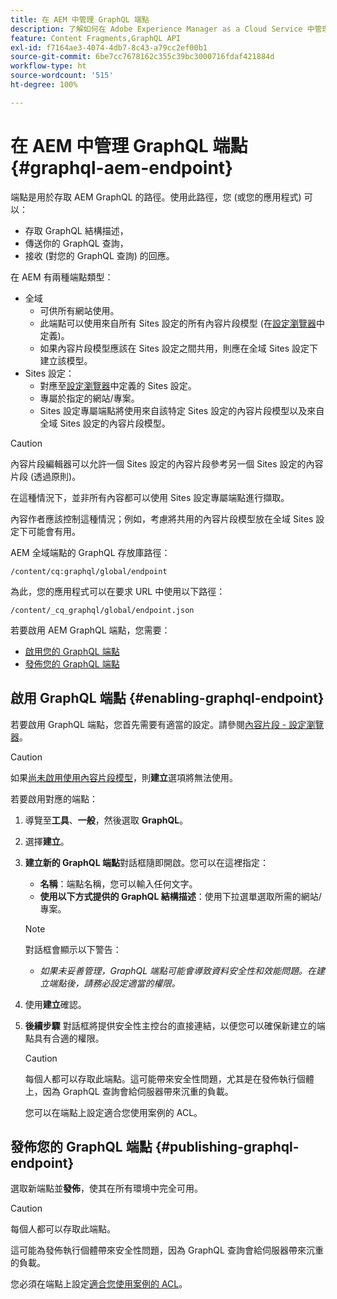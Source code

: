 ```yaml
---
title: 在 AEM 中管理 GraphQL 端點
description: 了解如何在 Adobe Experience Manager as a Cloud Service 中管理 GraphQL 端點，以進行無周邊內容傳遞。
feature: Content Fragments,GraphQL API
exl-id: f7164ae3-4074-4db7-8c43-a79cc2ef00b1
source-git-commit: 6be7cc7678162c355c39bc3000716fdaf421884d
workflow-type: ht
source-wordcount: '515'
ht-degree: 100%

---
```


# 在 AEM 中管理 GraphQL 端點 {#graphql-aem-endpoint}

端點是用於存取 AEM GraphQL 的路徑。使用此路徑，您 (或您的應用程式) 可以：

* 存取 GraphQL 結構描述，
* 傳送你的 GraphQL 查詢，
* 接收 (對您的 GraphQL 查詢) 的回應。

在 AEM 有兩種端點類型：

* 全域
   * 可供所有網站使用。
   * 此端點可以使用來自所有 Sites 設定的所有內容片段模型 (在[設定瀏覽器](/help/sites-cloud/administering/content-fragments/content-fragments-configuration-browser.md#enable-content-fragment-functionality-in-configuration-browser)中定義)。
   * 如果內容片段模型應該在 Sites 設定之間共用，則應在全域 Sites 設定下建立該模型。
* Sites 設定：
   * 對應至[設定瀏覽器](/help/sites-cloud/administering/content-fragments/content-fragments-configuration-browser.md#enable-content-fragment-functionality-in-configuration-browser)中定義的 Sites 設定。
   * 專屬於指定的網站/專案。
   * Sites 設定專屬端點將使用來自該特定 Sites 設定的內容片段模型以及來自全域 Sites 設定的內容片段模型。

>[!CAUTION]
>
>內容片段編輯器可以允許一個 Sites 設定的內容片段參考另一個 Sites 設定的內容片段 (透過原則)。
>
>在這種情況下，並非所有內容都可以使用 Sites 設定專屬端點進行擷取。
>
>內容作者應該控制這種情況；例如，考慮將共用的內容片段模型放在全域 Sites 設定下可能會有用。

AEM 全域端點的 GraphQL 存放庫路徑：

`/content/cq:graphql/global/endpoint`

為此，您的應用程式可以在要求 URL 中使用以下路徑：

`/content/_cq_graphql/global/endpoint.json`

若要啟用 AEM GraphQL 端點，您需要：

* [啟用您的 GraphQL 端點](#enabling-graphql-endpoint)
* [發佈您的 GraphQL 端點](#publishing-graphql-endpoint)

## 啟用 GraphQL 端點 {#enabling-graphql-endpoint}

若要啟用 GraphQL 端點，您首先需要有適當的設定。請參閱[內容片段 - 設定瀏覽器](/help/sites-cloud/administering/content-fragments/content-fragments-configuration-browser.md)。

>[!CAUTION]
>
>如果[尚未啟用使用內容片段模型](/help/sites-cloud/administering/content-fragments/content-fragments-configuration-browser.md)，則&#x200B;**建立**&#x200B;選項將無法使用。

若要啟用對應的端點：

1. 導覽至&#x200B;**工具**、**一般**，然後選取 **GraphQL**。
1. 選擇&#x200B;**建立**。
1. **建立新的 GraphQL 端點**&#x200B;對話框隨即開啟。您可以在這裡指定：
   * **名稱**：端點名稱，您可以輸入任何文字。
   * **使用以下方式提供的 GraphQL 結構描述**：使用下拉選單選取所需的網站/專案。

   >[!NOTE]
   >
   >對話框會顯示以下警告：
   >
   >* *如果未妥善管理，GraphQL 端點可能會導致資料安全性和效能問題。在建立端點後，請務必設定適當的權限。*


1. 使用&#x200B;**建立**&#x200B;確認。
1. **後續步驟** 對話框將提供安全性主控台的直接連結，以便您可以確保新建立的端點具有合適的權限。

   >[!CAUTION]
   >
   >每個人都可以存取此端點。這可能帶來安全性問題，尤其是在發佈執行個體上，因為 GraphQL 查詢會給伺服器帶來沉重的負載。
   >
   >您可以在端點上設定適合您使用案例的 ACL。

## 發佈您的 GraphQL 端點 {#publishing-graphql-endpoint}

選取新端點並&#x200B;**發佈**，使其在所有環境中完全可用。

>[!CAUTION]
>
>每個人都可以存取此端點。
>
>這可能為發佈執行個體帶來安全性問題，因為 GraphQL 查詢會給伺服器帶來沉重的負載。
>
>您必須在端點上設定[適合您使用案例的 ACL](/help/headless/security/permissions.md)。
